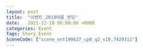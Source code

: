 ```yaml
---
layout: post
title:  "이벤트_2019여름_엔딩"
date:   2021-12-18 06:00:00 +0000
categories: Event
Tags: Story Event
SceneCode: ["scene_evt190627_cp0_q2_s10,7429311"]
---
```

